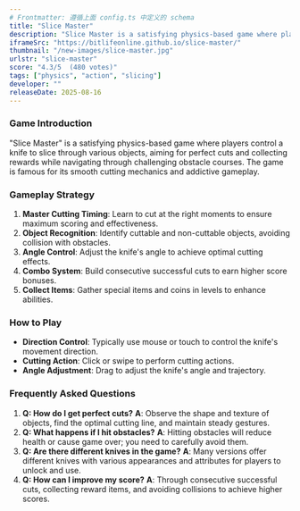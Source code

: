 ```yaml
---
# Frontmatter: 遵循上面 config.ts 中定义的 schema
title: "Slice Master"
description: "Slice Master is a satisfying physics-based game where players control a knife to slice through various objects, aiming for perfect cuts and collecting rewards while navigating through challenging obstacle courses."
iframeSrc: "https://bitlifeonline.github.io/slice-master/"
thumbnail: "/new-images/slice-master.jpg"
urlstr: "slice-master"
score: "4.3/5  (480 votes)"
tags: ["physics", "action", "slicing"]
developer: ""
releaseDate: 2025-08-16
---
```




### Game Introduction

"Slice Master" is a satisfying physics-based game where players control a knife to slice through various objects, aiming for perfect cuts and collecting rewards while navigating through challenging obstacle courses. The game is famous for its smooth cutting mechanics and addictive gameplay.

### Gameplay Strategy

1.  **Master Cutting Timing**: Learn to cut at the right moments to ensure maximum scoring and effectiveness.
2.  **Object Recognition**: Identify cuttable and non-cuttable objects, avoiding collision with obstacles.
3.  **Angle Control**: Adjust the knife's angle to achieve optimal cutting effects.
4.  **Combo System**: Build consecutive successful cuts to earn higher score bonuses.
5.  **Collect Items**: Gather special items and coins in levels to enhance abilities.

### How to Play

*   **Direction Control**: Typically use mouse or touch to control the knife's movement direction.
*   **Cutting Action**: Click or swipe to perform cutting actions.
*   **Angle Adjustment**: Drag to adjust the knife's angle and trajectory.

### Frequently Asked Questions

1.  **Q: How do I get perfect cuts?**
    **A**: Observe the shape and texture of objects, find the optimal cutting line, and maintain steady gestures.
2.  **Q: What happens if I hit obstacles?**
    **A**: Hitting obstacles will reduce health or cause game over; you need to carefully avoid them.
3.  **Q: Are there different knives in the game?**
    **A**: Many versions offer different knives with various appearances and attributes for players to unlock and use.
4.  **Q: How can I improve my score?**
    **A**: Through consecutive successful cuts, collecting reward items, and avoiding collisions to achieve higher scores.